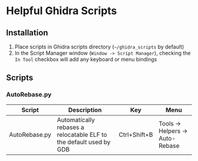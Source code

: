 # Helpful Ghidra Scripts
## Installation
1. Place scripts in Ghidra scripts directory (`~/ghidra_scripts` by default)
2. In the Script Manager window (`Window -> Script Manager`), checking the `In Tool` checkbox will add any keyboard or menu bindings

## Scripts
### AutoRebase.py
| Script | Description | Key | Menu |
|--------|-------------|-----|------|
| AutoRebase.py | Automatically rebases a relocatable ELF to the default used by GDB | Ctrl+Shift+B | Tools -> Helpers -> Auto-Rebase |

